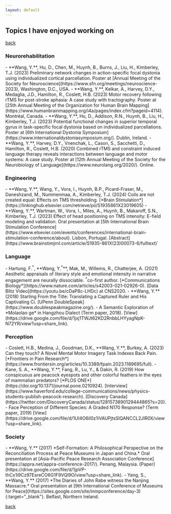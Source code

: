 ```yaml
---
layout: default
---
```


## Topics I have enjoyed working on

[back](./)

<h3>Neurorehabilitation</h3>
- **Wang, Y.**, Hu, D., Chen, M., Huynh, B., Burns, J., Liu, H., Kimberley, T.J. (2023) Preliminary network changes in action-specific focal dystonia using individualized cortical parcellation. Poster at [Annual Meeting of the Society for Neuroscience](https://www.sfn.org/meetings/neuroscience-2023), Washington, D.C., USA.
- **Wang, Y.**, Kelkar, A., Harvey, D.Y., Medaglia, J.D., Hamilton, R., Coslett, H.B. (2023) Motor recovery following rTMS for post-stroke aphasia: A case study with tractography. Poster at [25th Annual Meeting of the Organization for Human Brain Mapping](https://www.humanbrainmapping.org/i4a/pages/index.cfm?pageid=4114). Montréal, Canada.
- **Wang, Y.**, Hu, D., Addison, R.N., Huynh, B., Liu, H., Kimberley, T.J. (2023) Potential functional changes in superior temporal gyrus in task-specific focal dystonia based on individualized parcellations. Poster at [6th International Dystonia Symposium](https://www.internationaldystoniasymposium.org/). Dublin, Ireland.
- **Wang, Y.**, Harvey, D.Y., Vnenchak, L., Cason, S., Sacchetti, D., Hamilton, R., Coslett, H.B. (2020) Combined rTMS and constraint induced language therapy reveals interactions between language and motor systems: A case study. Poster at [12th Annual Meeting of the Society for the Neurobiology of Language](https://www.neurolang.org/2020/). Online.

<h3>Engineering</h3>
- **Wang, Y.**, Wang, Y., Vora, I., Huynh, B.P., Picard-Fraser, M., Daneshzand, M., Nummenmaa, A., Kimberley, T.J. (2024) Coils are not created equal: Effects on TMS thresholding. [*Brain Stimulation*](https://linkinghub.elsevier.com/retrieve/pii/S1935861X23019605)
- **Wang, Y.**, Wartman, W., Vora, I., Miles, A., Huynh, B., Makaroff, S.N., Kimberley, T.J. (2023) Effect of head positioning on TMS intensity: E-field modeling and validation. Oral presentation at [5th International Brain Stimulation Conference](https://www.elsevier.com/events/conferences/international-brain-stimulation-conference/about). Lisbon, Portugal. [Abstract](https://www.brainstimjrnl.com/article/S1935-861X(23)00073-6/fulltext)`


<h3>Language</h3>
- Hartung, F.<sup>*</sup>, **Wang, Y.<sup>*</sup>**, Mak, M., Willems, R., Chatterjee, A. (2021) Aesthetic appraisals of literary style and emotional intensity in narrative engagement are neurally dissociable. <sup>*</sup>co-first author. [*Communications Biology*](https://www.nature.com/articles/s42003-021-02926-0). [Data Blitz Video](https://youtu.be/cDaP8c-LHDc) at CNS2020.
- **Wang, Y.** (2018) Starting From the Title: Translating a Captured Ruler and His Captivating Ci. [UPenn DoubleSpeak](https://www.doublespeakmagazine.org/).
- A Semantic Exploration of *Molaolao ge* in Hangzhou Dialect (Term paper, 2018). [View](https://drive.google.com/file/d/1jxj1TWJt62KD2RnbbLHYyagNpK-N72YR/view?usp=share_link).

<h3>Perception</h3>
- Coslett, H.B., Medina, J., Goodman, D.K., **Wang, Y.**, Burkey, A. (2023) Can they touch? A Novel Mental Motor Imagery Task Indexes Back Pain. [*Frontiers in Pain Research*](https://www.frontiersin.org/articles/10.3389/fpain.2023.1189695/full).
- Kane, S. A., **Wang, Y.**, Fang, R., Lu, Y., & Dakin, R. (2019) How conspicuous are peacock eyespots and other colorful feathers in the eyes of mammalian predators? [*PLOS ONE*](https://doi.org/10.1371/journal.pone.0210924). [Interview](https://www.haverford.edu/college-communications/news/physics-students-publish-peacock-research). [Discovery Canada](https://twitter.com/DiscoveryCanada/status/1281573890129444865?s=20).
- Face Perception of Different Species: A Graded N170 Response? (Term paper, 2019) [View](https://drive.google.com/file/d/1UI4O6iI0z1iVAUPjtsSlQANCCL2JlR0X/view?usp=share_link).

<h3>Society</h3>
- **Wang, Y.** (2017) *Self-Formation: A Philosophical Perspective on the Reconciliation Process at Peace Museums in Japan and China.* Oral presentation at [Asia-Pacific Peace Research Association Conference](https://appra.net/appra-conference-2017/). Penang, Malaysia. [Paper](https://drive.google.com/file/d/1jpVP-thCx1i9Cz97EsreCO6G1F9VQl9O/view?usp=share_link).       
- Yang, S., **Wang, Y.** (2017) *The Diaries of John Rabe witness the Nanjing Massacre.* Oral presentation at [9th International Conference of Museums for Peace](https://sites.google.com/site/inmpconference/day-3){:target="_blank"}. Belfast, Northern Ireland.


[back](./)
